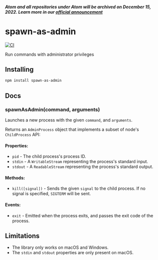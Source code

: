 ##### Atom and all repositories under Atom will be archived on December 15, 2022. Learn more in our [official announcement](https://github.blog/2022-06-08-sunsetting-atom/)
 # spawn-as-admin

[![CI](https://github.com/atom/spawn-as-admin/actions/workflows/ci.yml/badge.svg)](https://github.com/atom/spawn-as-admin/actions/workflows/ci.yml)

Run commands with administrator privileges

## Installing

```sh
npm install spawn-as-admin
```

## Docs

### spawnAsAdmin(command, arguments)

Launches a new process with the given `command`, and `arguments`.

Returns an `AdminProcess` object that implements a subset of node's `ChildProcess` API:

#### Properties:

* `pid` - The child process's process ID.
* `stdin` - A `WritableStream` representing the process's standard input.
* `stdout` - A `ReadableStream` representing the process's standard output.

#### Methods:

* `kill([signal])` - Sends the given `signal` to the child process. If no signal is specified, `SIGTERM` will be sent.

#### Events:

* `exit` - Emitted when the process exits, and passes the exit code of the process.

## Limitations

* The library only works on macOS and Windows.
* The `stdin` and `stdout` properties are only present on macOS.
